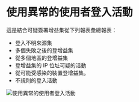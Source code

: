 <properties
    pageTitle="使用異常的使用者登入活動"
    description="已識別指出其異常的所有使用者帳戶都登入活動的報表。"
    services="active-directory"
    documentationCenter=""
    authors="SSalahAhmed"
    manager="gchander"
    editor=""/>

<tags
    ms.service="active-directory"
    ms.workload="identity"
    ms.tgt_pltfrm="na"
    ms.devlang="na"
    ms.topic="article"
    ms.date="03/04/2016"
    ms.author="saah;kenhoff"/>

# <a name="users-with-anomalous-sign-in-activity"></a>使用異常的使用者登入活動
這是結合可疑簽署增益集從下列報表彙總報表︰

<ul><li>登入不明來源集</li>
<li>多個失敗之後的登增益集</li>
<li>從多個地區的登增益集</li>
<li>登增益集的 IP 位址可疑的活動</li>
<li>從可能受感染的裝置登增益集。</li>
<li>不規則的登入活動</li>
</ul>


![使用異常的使用者登入活動](./media/active-directory-reporting-users-with-anomalous-sign-in-activity/usersWithAnomalousSignInActivity.PNG)
